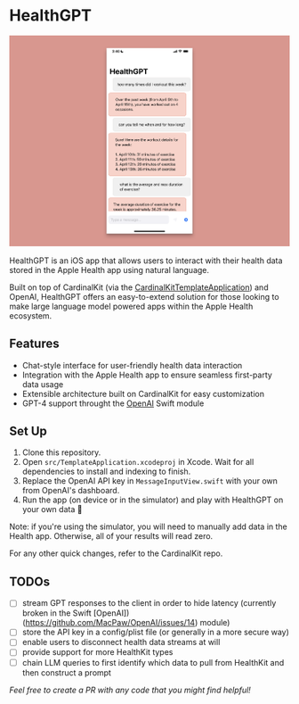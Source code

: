# HealthGPT

![Example Conversation](example.png)

HealthGPT is an iOS app that allows users to interact with their health data stored in the Apple Health app using natural language.

Built on top of CardinalKit (via the [CardinalKitTemplateApplication](https://github.com/StanfordBDHG/CardinalKitTemplateApplication/)) and OpenAI, HealthGPT offers an easy-to-extend solution for those looking to make large language model powered apps within the Apple Health ecosystem.

## Features

- Chat-style interface for user-friendly health data interaction
- Integration with the Apple Health app to ensure seamless first-party data usage
- Extensible architecture built on CardinalKit for easy customization
- GPT-4 support throught the [OpenAI](https://github.com/MacPaw/OpenAI) Swift module

## Set Up

1. Clone this repository.
2. Open `src/TemplateApplication.xcodeproj` in Xcode. Wait for all dependencies to install and indexing to finish.
3. Replace the OpenAI API key in `MessageInputView.swift` with your own from OpenAI's dashboard.
4. Run the app (on device or in the simulator) and play with HealthGPT on your own data 🚀

Note: if you're using the simulator, you will need to manually add data in the Health app. Otherwise, all of your results will read zero.

For any other quick changes, refer to the CardinalKit repo.

## TODOs

- [ ] stream GPT responses to the client in order to hide latency (currently broken in the Swift [OpenAI])(https://github.com/MacPaw/OpenAI/issues/14) module)
- [ ] store the API key in a config/plist file (or generally in a more secure way)
- [ ] enable users to disconnect health data streams at will
- [ ] provide support for more HealthKit types
- [ ] chain LLM queries to first identify which data to pull from HealthKit and then construct a prompt

_Feel free to create a PR with any code that you might find helpful!_
